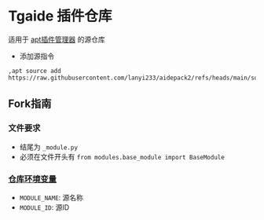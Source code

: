 # Tgaide 插件仓库
适用于 [apt插件管理器](modules/apt_module.py) 的源仓库

- 添加源指令
```
,apt source add https://raw.githubusercontent.com/lanyi233/aidepack2/refs/heads/main/source.json
```

## Fork指南
### 文件要求
- 结尾为 `_module.py`
- 必须在文件开头有 `from modules.base_module import BaseModule`

### [仓库环境变量](settings/variables/actions)
- `MODULE_NAME`: 源名称
- `MODULE_ID`: 源ID
